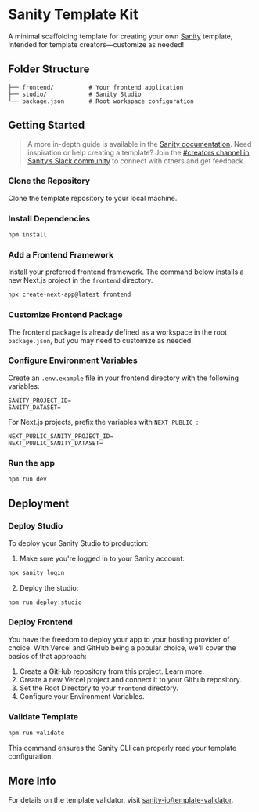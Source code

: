 # Sanity Template Kit

A minimal scaffolding template for creating your own [Sanity](https://www.sanity.io/) template, Intended for template creators—customize as needed!

## Folder Structure

```plaintext
├── frontend/          # Your frontend application
├── studio/            # Sanity Studio
└── package.json       # Root workspace configuration
```

## Getting Started

> A more in-depth guide is available in the [Sanity documentation](https://www.sanity.io/docs).
> Need inspiration or help creating a template? Join the [#creators channel in Sanity’s Slack community](https://slack.sanity.io) to connect with others and get feedback.

### Clone the Repository
Clone the template repository to your local machine.

### Install Dependencies

```bash
npm install
```

### Add a Frontend Framework
Install your preferred frontend framework. The command below installs a new Next.js project in the `frontend` directory.

```bash
npx create-next-app@latest frontend
```

### Customize Frontend Package
The frontend package is already defined as a workspace in the root `package.json`, but you may need to customize as needed.

### Configure Environment Variables
Create an `.env.example` file in your frontend directory with the following variables:

```dotenv
SANITY_PROJECT_ID=
SANITY_DATASET=
```

For Next.js projects, prefix the variables with `NEXT_PUBLIC_`:

```dotenv
NEXT_PUBLIC_SANITY_PROJECT_ID=
NEXT_PUBLIC_SANITY_DATASET=
```
### Run the app

```bash
npm run dev
```

## Deployment

### Deploy Studio

To deploy your Sanity Studio to production:

1. Make sure you're logged in to your Sanity account:
```bash
npx sanity login
```

2. Deploy the studio:
```bash
npm run deploy:studio
```

### Deploy Frontend

You have the freedom to deploy your app to your hosting provider of choice. With Vercel and GitHub being a popular choice, we'll cover the basics of that approach:

1. Create a GitHub repository from this project. Learn more.
2. Create a new Vercel project and connect it to your Github repository.
3. Set the Root Directory to your `frontend` directory.
4. Configure your Environment Variables.

### Validate Template

```bash
npm run validate
```

This command ensures the Sanity CLI can properly read your template configuration.

## More Info

For details on the template validator, visit [sanity-io/template-validator](https://github.com/sanity-io/template-validator).
